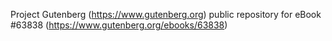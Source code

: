 Project Gutenberg (https://www.gutenberg.org) public repository for eBook #63838 (https://www.gutenberg.org/ebooks/63838)

